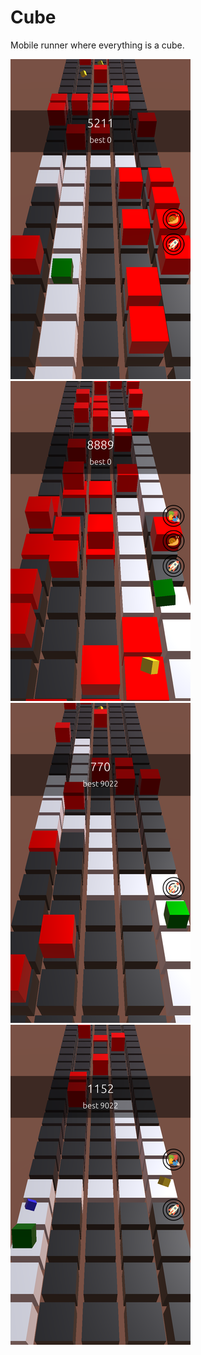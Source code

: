 # Cube

Mobile runner where everything is a cube.

![screenshot of gameplay](https://raw.githubusercontent.com/DevAlone/Cube/master/screenshots/1.png)
![screenshot of gameplay](https://raw.githubusercontent.com/DevAlone/Cube/master/screenshots/2.png)
![screenshot of gameplay](https://raw.githubusercontent.com/DevAlone/Cube/master/screenshots/3.png)
![screenshot of gameplay](https://raw.githubusercontent.com/DevAlone/Cube/master/screenshots/4.png)
